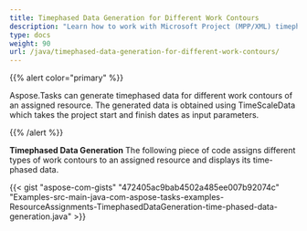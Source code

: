```yaml
---
title: Timephased Data Generation for Different Work Contours
description: "Learn how to work with Microsoft Project (MPP/XML) timephased data with different work contours using Aspose.Tasks for Java."
type: docs
weight: 90
url: /java/timephased-data-generation-for-different-work-contours/
---
```


{{% alert color="primary" %}} 

Aspose.Tasks can generate timephased data for different work contours of an assigned resource. The generated data is obtained using TimeScaleData which takes the project start and finish dates as input parameters.

{{% /alert %}}

**Timephased Data Generation**
The following piece of code assigns different types of work contours to an assigned resource and displays its time-phased data.

{{< gist "aspose-com-gists" "472405ac9bab4502a485ee007b92074c" "Examples-src-main-java-com-aspose-tasks-examples-ResourceAssignments-TimephasedDataGeneration-time-phased-data-generation.java" >}}
